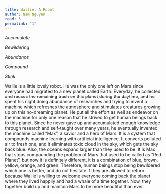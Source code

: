 ```yaml
---
title: Wallie, A Robot
author: Nam Nguyen
read: 3
permalink: "1"
---
```


*Accumulate*

*Bewildering*

*Abundance*

*Compound* 

*Stink*


Wallie is a little lovely robot. He was the only one left on Mars since everyone had migrated to a new planet called Earth. Everyday, he collected and reuses the remaining trash on this planet during the daytime, and he spent his night doing abundance of researches and trying to invent a machine which refreshes the atmosphere and stimulates creatures growing up on this no-dreaming planet. He put all the effort as well as endeavor on the machine for only one reason that he strived to get human beings back to this planet. Since he never gave up and accumulated enough knowledge through research and self-taught over many years, he eventually invented the machine called “Max”, a savior and a hero of Mars. It is a system that compounds machine learning with artificial intelligence. It converts polluted air to fresh one, and it eliminates toxic cloud in the sky, which gets the sky back blue. Also, the oceans expand larger than they used to be. It is Max that stops compounding the problem of Mars that used to be called as “Red Planet”, but now it is definitely different, it is a combination of blue, brown, yellow, orange, and green. Therefore, human beings stop being bewildered which one is better, and do not hesitate if they are allowed to return because Wallie is willing to welcome everyone coming back the planet where they lived happily and had a whale of a time together. Now, they together build up and maintain Mars to be more beautiful than ever.
